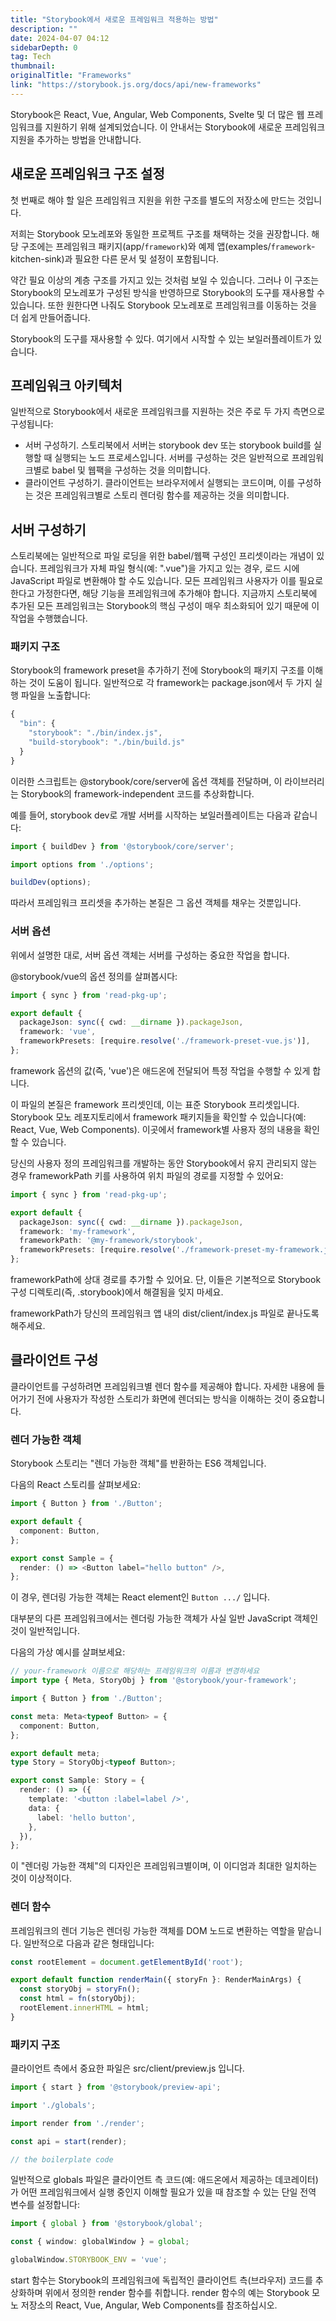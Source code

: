 ```yaml
---
title: "Storybook에서 새로운 프레임워크 적용하는 방법"
description: ""
date: 2024-04-07 04:12
sidebarDepth: 0
tag: Tech
thumbnail: 
originalTitle: "Frameworks"
link: "https://storybook.js.org/docs/api/new-frameworks"
---
```



Storybook은 React, Vue, Angular, Web Components, Svelte 및 더 많은 웹 프레임워크를 지원하기 위해 설계되었습니다. 이 안내서는 Storybook에 새로운 프레임워크 지원을 추가하는 방법을 안내합니다.

## 새로운 프레임워크 구조 설정

첫 번째로 해야 할 일은 프레임워크 지원을 위한 구조를 별도의 저장소에 만드는 것입니다.

저희는 Storybook 모노레포와 동일한 프로젝트 구조를 채택하는 것을 권장합니다. 해당 구조에는 프레임워크 패키지(app/`framework`)와 예제 앱(examples/`framework`-kitchen-sink)과 필요한 다른 문서 및 설정이 포함됩니다.



약간 필요 이상의 계층 구조를 가지고 있는 것처럼 보일 수 있습니다. 그러나 이 구조는 Storybook의 모노레포가 구성된 방식을 반영하므로 Storybook의 도구를 재사용할 수 있습니다. 또한 원한다면 나줘도 Storybook 모노레포로 프레임워크를 이동하는 것을 더 쉽게 만들어줍니다.

Storybook의 도구를 재사용할 수 있다. 여기에서 시작할 수 있는 보일러플레이트가 있습니다.

## 프레임워크 아키텍처

일반적으로 Storybook에서 새로운 프레임워크를 지원하는 것은 주로 두 가지 측면으로 구성됩니다:



- 서버 구성하기. 스토리북에서 서버는 storybook dev 또는 storybook build를 실행할 때 실행되는 노드 프로세스입니다. 서버를 구성하는 것은 일반적으로 프레임워크별로 babel 및 웹팩을 구성하는 것을 의미합니다.
- 클라이언트 구성하기. 클라이언트는 브라우저에서 실행되는 코드이며, 이를 구성하는 것은 프레임워크별로 스토리 렌더링 함수를 제공하는 것을 의미합니다.

## 서버 구성하기

스토리북에는 일반적으로 파일 로딩을 위한 babel/웹팩 구성인 프리셋이라는 개념이 있습니다. 프레임워크가 자체 파일 형식(예: ".vue")을 가지고 있는 경우, 로드 시에 JavaScript 파일로 변환해야 할 수도 있습니다. 모든 프레임워크 사용자가 이를 필요로 한다고 가정한다면, 해당 기능을 프레임워크에 추가해야 합니다. 지금까지 스토리북에 추가된 모든 프레임워크는 Storybook의 핵심 구성이 매우 최소화되어 있기 때문에 이 작업을 수행했습니다.

### 패키지 구조



Storybook의 framework preset을 추가하기 전에 Storybook의 패키지 구조를 이해하는 것이 도움이 됩니다. 일반적으로 각 framework는 package.json에서 두 가지 실행 파일을 노출합니다:

```js
{
  "bin": {
    "storybook": "./bin/index.js",
    "build-storybook": "./bin/build.js"
  }
}
```

이러한 스크립트는 @storybook/core/server에 옵션 객체를 전달하며, 이 라이브러리는 Storybook의 framework-independent 코드를 추상화합니다.

예를 들어, storybook dev로 개발 서버를 시작하는 보일러플레이트는 다음과 같습니다:



```typescript
import { buildDev } from '@storybook/core/server';

import options from './options';

buildDev(options);
```

따라서 프레임워크 프리셋을 추가하는 본질은 그 옵션 객체를 채우는 것뿐입니다.

### 서버 옵션

위에서 설명한 대로, 서버 옵션 객체는 서버를 구성하는 중요한 작업을 합니다.



@storybook/vue의 옵션 정의를 살펴봅시다:

```typescript
import { sync } from 'read-pkg-up';

export default {
  packageJson: sync({ cwd: __dirname }).packageJson,
  framework: 'vue',
  frameworkPresets: [require.resolve('./framework-preset-vue.js')],
};
```

framework 옵션의 값(즉, 'vue')은 애드온에 전달되어 특정 작업을 수행할 수 있게 합니다.

이 파일의 본질은 framework 프리셋인데, 이는 표준 Storybook 프리셋입니다. Storybook 모노 레포지토리에서 framework 패키지들을 확인할 수 있습니다(예: React, Vue, Web Components). 이곳에서 framework별 사용자 정의 내용을 확인할 수 있습니다.



당신의 사용자 정의 프레임워크를 개발하는 동안 Storybook에서 유지 관리되지 않는 경우 frameworkPath 키를 사용하여 위치 파일의 경로를 지정할 수 있어요:

```typescript
import { sync } from 'read-pkg-up';

export default {
  packageJson: sync({ cwd: __dirname }).packageJson,
  framework: 'my-framework',
  frameworkPath: '@my-framework/storybook',
  frameworkPresets: [require.resolve('./framework-preset-my-framework.js')],
};
```

frameworkPath에 상대 경로를 추가할 수 있어요. 단, 이들은 기본적으로 Storybook 구성 디렉토리(즉, .storybook)에서 해결됨을 잊지 마세요.

frameworkPath가 당신의 프레임워크 앱 내의 dist/client/index.js 파일로 끝나도록 해주세요.



## 클라이언트 구성

클라이언트를 구성하려면 프레임워크별 렌더 함수를 제공해야 합니다. 자세한 내용에 들어가기 전에 사용자가 작성한 스토리가 화면에 렌더되는 방식을 이해하는 것이 중요합니다.

### 렌더 가능한 객체

Storybook 스토리는 "렌더 가능한 객체"를 반환하는 ES6 객체입니다.



다음의 React 스토리를 살펴보세요:

```typescript
import { Button } from './Button';

export default {
  component: Button,
};

export const Sample = {
  render: () => <Button label="hello button" />,
};
```

이 경우, 렌더링 가능한 객체는 React element인 `Button .../` 입니다.

대부분의 다른 프레임워크에서는 렌더링 가능한 객체가 사실 일반 JavaScript 객체인 것이 일반적입니다.



다음의 가상 예시를 살펴보세요:

```typescript
// your-framework 이름으로 해당하는 프레임워크의 이름과 변경하세요
import type { Meta, StoryObj } from '@storybook/your-framework';

import { Button } from './Button';

const meta: Meta<typeof Button> = {
  component: Button,
};

export default meta;
type Story = StoryObj<typeof Button>;

export const Sample: Story = {
  render: () => ({
    template: '<button :label=label />',
    data: {
      label: 'hello button',
    },
  }),
};
```

이 "렌더링 가능한 객체"의 디자인은 프레임워크별이며, 이 이디엄과 최대한 일치하는 것이 이상적이다.

### 렌더 함수



프레임워크의 렌더 기능은 렌더링 가능한 객체를 DOM 노드로 변환하는 역할을 맡습니다. 일반적으로 다음과 같은 형태입니다:

```typescript
const rootElement = document.getElementById('root');

export default function renderMain({ storyFn }: RenderMainArgs) {
  const storyObj = storyFn();
  const html = fn(storyObj);
  rootElement.innerHTML = html;
}
```

### 패키지 구조

클라이언트 측에서 중요한 파일은 src/client/preview.js 입니다.



```typescript
import { start } from '@storybook/preview-api';

import './globals';

import render from './render';

const api = start(render);

// the boilerplate code
```

일반적으로 globals 파일은 클라이언트 측 코드(예: 애드온에서 제공하는 데코레이터)가 어떤 프레임워크에서 실행 중인지 이해할 필요가 있을 때 참조할 수 있는 단일 전역 변수를 설정합니다:

```typescript
import { global } from '@storybook/global';

const { window: globalWindow } = global;

globalWindow.STORYBOOK_ENV = 'vue';
```

start 함수는 Storybook의 프레임워크에 독립적인 클라이언트 측(브라우저) 코드를 추상화하며 위에서 정의한 render 함수를 취합니다. render 함수의 예는 Storybook 모노 저장소의 React, Vue, Angular, Web Components를 참조하십시오.